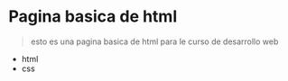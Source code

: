 # Pagina basica de html

> esto es una pagina basica de html para le curso de desarrollo web

- html
- css